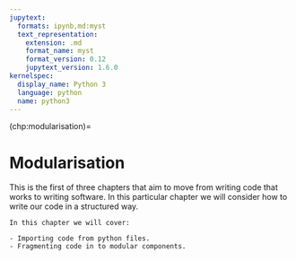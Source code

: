 ```yaml
---
jupytext:
  formats: ipynb,md:myst
  text_representation:
    extension: .md
    format_name: myst
    format_version: 0.12
    jupytext_version: 1.6.0
kernelspec:
  display_name: Python 3
  language: python
  name: python3
---
```


(chp:modularisation)=

# Modularisation

This is the first of three chapters that aim to move from writing code
that works to writing software. In this particular chapter we will consider how
to write our code in a structured way.

```{important}
In this chapter we will cover:

- Importing code from python files.
- Fragmenting code in to modular components.
```
